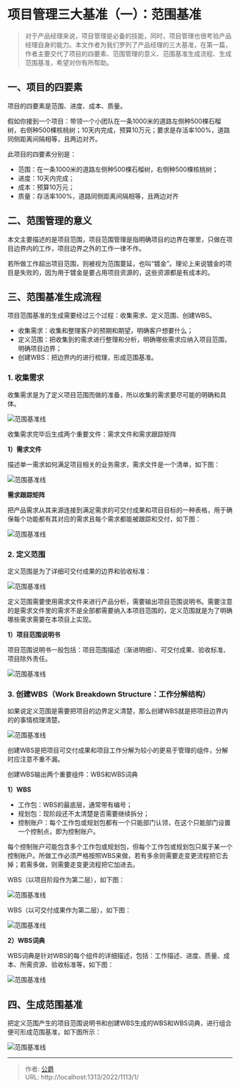 # 项目管理三大基准（一）：范围基准


> 对于产品经理来说，项目管理是必备的技能，同时，项目管理也很考验产品经理自身的能力。本文作者为我们罗列了产品经理的三大基准，在第一篇，作者主要交代了项目的四要素、范围管理的意义、范围基准生成流程、生成范围基准，希望对你有所帮助。

## 一、项目的四要素

项目的四要素是范围、进度、成本、质量。

假如你接到一个项目：带领一个小团队在一条1000米的道路左侧种500棵石榴树，右侧种500棵核桃树；10天内完成，预算10万元；要求是存活率100%，道路同侧距离间隔相等，且两边对齐。

此项目的四要素分别是：

*   范围：在一条1000米的道路左侧种500棵石榴树，右侧种500棵核桃树；
*   进度：10天内完成；
*   成本：预算10万元；
*   质量：存活率100%，道路同侧距离间隔相等，且两边对齐

## 二、范围管理的意义

本文主要描述的是项目范围，项目范围管理是指明确项目的边界在哪里，只做在项目边界内的工作，项目边界之外的工作一律不作。

若所做工作超出项目范围，则被视为范围蔓延，也叫“镀金”。理论上来说镀金的项目是失败的，因为用于镀金是要占用项目资源的，这些资源都是有成本的。

## 三、范围基准生成流程

项目范围基准的生成需要经过三个过程：收集需求、定义范围、创建WBS。

*   收集需求：收集和整理客户的预期和期望，明确客户想要什么；
*   定义范围：把收集到的需求进行整理和分析，明确哪些需求应纳入项目范围，明确项目边界；
*   创建WBS：把边界内的进行梳理，形成范围基准。

### 1\. 收集需求

收集需求是为了定义项目范围而做的准备，所以收集的需求要尽可能的明确和具体。

![范围基准线](https://cos.gjcloak.xyz/pigo/202211140823538.png?imageMogr2/format/webp/interlace/1/quality/80 "范围基准线")

收集需求完毕后生成两个重要文件：需求文件和需求跟踪矩阵

**1）需求文件**

描述单一需求如何满足项目相关的业务需求，需求文件是一个清单，如下图：

![范围基准线](https://cos.gjcloak.xyz/pigo/202211140823106.png?imageMogr2/format/webp/interlace/1/quality/80 "范围基准线")

**需求跟踪矩阵**

把产品需求从其来源连接到满足需求的可交付成果和项目目标的一种表格，用于确保每个功能都有其对应的需求且每个需求都能被跟踪和交付，如下图：

![范围基准线](https://cos.gjcloak.xyz/pigo/202211140823172.png?imageMogr2/format/webp/interlace/1/quality/80 "范围基准线")

### 2\. 定义范围

定义范围是为了详细可交付成果的边界和验收标准：

![范围基准线](https://cos.gjcloak.xyz/pigo/202211140823740.png?imageMogr2/format/webp/interlace/1/quality/80 "范围基准线")

定义范围需要使用需求文件来进行产品分析，需要输出项目范围说明书。需要注意的是需求文件里的需求不是全部都需要纳入本项目范围的，定义范围就是为了明确哪些需求需要在本项目上实现。

**1）项目范围说明书**

项目范围说明书一般包括：项目范围描述（渐进明细）、可交付成果、验收标准、项目除外责任。

![范围基准线](https://cos.gjcloak.xyz/pigo/202211140824412.png?imageMogr2/format/webp/interlace/1/quality/80 "范围基准线")

### 3\. 创建WBS（Work Breakdown Structure：工作分解结构）

如果说定义范围是需要把项目的边界定义清楚，那么创建WBS就是把项目边界内的的事情梳理清楚。

![范围基准线](https://cos.gjcloak.xyz/pigo/202211140824095.png?imageMogr2/format/webp/interlace/1/quality/80 "范围基准线")

创建WBS是把项目可交付成果和项目工作分解为较小的更易于管理的组件，分解时应注意不重不漏。

创建WBS输出两个重要组件：WBS和WBS词典

**1）WBS**

*   工作包：WBS的最底层，通常带有编号；
*   规划包：现阶段还不太清楚是否需要继续拆分；
*   控制账户：每个工作包或规划包都有一个只能部门认领，在这个只能部门设置一个控制点，即为控制账户。

每个控制账户可能包含多个工作包或规划包，但每个工作包或规划包只属于某一个控制账户。所做工作必须严格按照WBS来做，若有多余则需要走变更流程把它去掉；若需多做，则需要走变更流程把它加进去。

WBS（以项目阶段作为第二层），如下图：

![范围基准线](https://cos.gjcloak.xyz/pigo/202211140824676.png?imageMogr2/format/webp/interlace/1/quality/80 "范围基准线")

WBS（以可交付成果作为第二层），如下图：

![范围基准线](https://cos.gjcloak.xyz/pigo/202211140825242.png?imageMogr2/format/webp/interlace/1/quality/80 "范围基准线")

**2）WBS词典**

WBS词典是针对WBS的每个组件的详细描述，包括：工作描述、进度、质量、成本、所需资源、验收标准等，如下图：

![范围基准线](https://cos.gjcloak.xyz/pigo/202211140825952.png?imageMogr2/format/webp/interlace/1/quality/80 "范围基准线")

## 四、生成范围基准

把定义范围产生的项目范围说明书和创建WBS生成的WBS和WBS词典，进行组合便可形成范围基准，如下图所示：

![范围基准线](https://cos.gjcloak.xyz/pigo/202211140825942.png?imageMogr2/format/webp/interlace/1/quality/80 "范围基准线")

---

> 作者: [公爵](https://blog.gjcloak.top)  
> URL: http://localhost:1313/2022/1113/1/  

